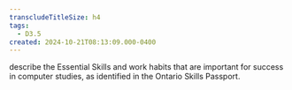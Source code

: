 ```yaml
---
transcludeTitleSize: h4
tags:
  - D3.5
created: 2024-10-21T08:13:09.000-0400
---
```

describe the Essential Skills and work habits that are important for success in computer studies, as identified in the Ontario Skills Passport.